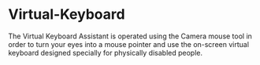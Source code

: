 # Virtual-Keyboard
The Virtual Keyboard Assistant is operated using the Camera mouse tool in order to turn your eyes into a mouse pointer and use the on-screen virtual keyboard designed specially for physically disabled people.
